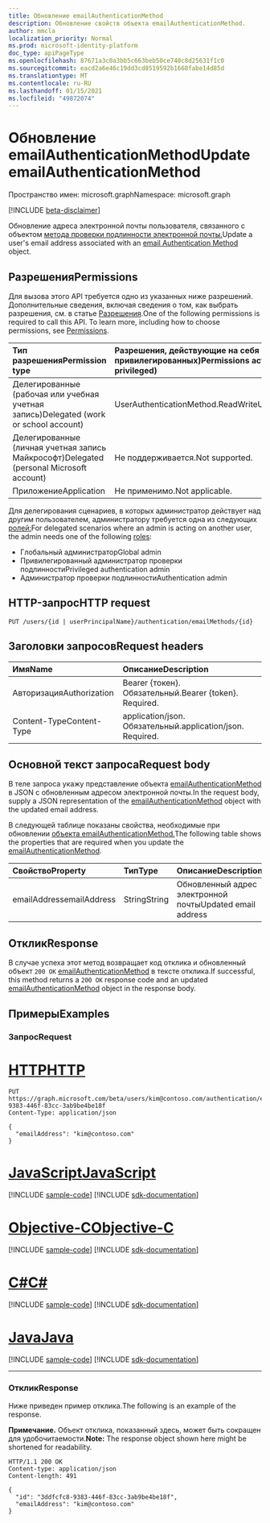 ```yaml
---
title: Обновление emailAuthenticationMethod
description: Обновление свойств объекта emailAuthenticationMethod.
author: mmcla
localization_priority: Normal
ms.prod: microsoft-identity-platform
doc_type: apiPageType
ms.openlocfilehash: 87671a3c0a3bb5c663beb50ce740c8d25631f1c0
ms.sourcegitcommit: eacd2a6e46c19dd3cd8519592b1668fabe14d85d
ms.translationtype: MT
ms.contentlocale: ru-RU
ms.lasthandoff: 01/15/2021
ms.locfileid: "49872074"
---
```

# <a name="update-emailauthenticationmethod"></a><span data-ttu-id="0f5df-103">Обновление emailAuthenticationMethod</span><span class="sxs-lookup"><span data-stu-id="0f5df-103">Update emailAuthenticationMethod</span></span>
<span data-ttu-id="0f5df-104">Пространство имен: microsoft.graph</span><span class="sxs-lookup"><span data-stu-id="0f5df-104">Namespace: microsoft.graph</span></span>

[!INCLUDE [beta-disclaimer](../../includes/beta-disclaimer.md)]

<span data-ttu-id="0f5df-105">Обновление адреса электронной почты пользователя, связанного с объектом [метода проверки подлинности электронной почты.](../resources/emailauthenticationmethod.md)</span><span class="sxs-lookup"><span data-stu-id="0f5df-105">Update a user's email address associated with an [email Authentication Method](../resources/emailauthenticationmethod.md) object.</span></span>

## <a name="permissions"></a><span data-ttu-id="0f5df-106">Разрешения</span><span class="sxs-lookup"><span data-stu-id="0f5df-106">Permissions</span></span>
<span data-ttu-id="0f5df-p101">Для вызова этого API требуется одно из указанных ниже разрешений. Дополнительные сведения, включая сведения о том, как выбрать разрешения, см. в статье [Разрешения](/graph/permissions-reference).</span><span class="sxs-lookup"><span data-stu-id="0f5df-p101">One of the following permissions is required to call this API. To learn more, including how to choose permissions, see [Permissions](/graph/permissions-reference).</span></span>

|<span data-ttu-id="0f5df-109">Тип разрешения</span><span class="sxs-lookup"><span data-stu-id="0f5df-109">Permission type</span></span>|<span data-ttu-id="0f5df-110">Разрешения, действующие на себя (от наименее привилегированных)</span><span class="sxs-lookup"><span data-stu-id="0f5df-110">Permissions acting on self (from least to most privileged)</span></span>|<span data-ttu-id="0f5df-111">Разрешения, действующие над другими (от наименее привилегированных)</span><span class="sxs-lookup"><span data-stu-id="0f5df-111">Permissions acting on others (from least to most privileged)</span></span>|
|:---|:---|:--|
| <span data-ttu-id="0f5df-112">Делегированные (рабочая или учебная учетная запись)</span><span class="sxs-lookup"><span data-stu-id="0f5df-112">Delegated (work or school account)</span></span>     | <span data-ttu-id="0f5df-113">UserAuthenticationMethod.ReadWrite</span><span class="sxs-lookup"><span data-stu-id="0f5df-113">UserAuthenticationMethod.ReadWrite</span></span> | <span data-ttu-id="0f5df-114">UserAuthenticationMethod.ReadWrite.All</span><span class="sxs-lookup"><span data-stu-id="0f5df-114">UserAuthenticationMethod.ReadWrite.All</span></span> |
| <span data-ttu-id="0f5df-115">Делегированные (личная учетная запись Майкрософт)</span><span class="sxs-lookup"><span data-stu-id="0f5df-115">Delegated (personal Microsoft account)</span></span> | <span data-ttu-id="0f5df-116">Не поддерживается.</span><span class="sxs-lookup"><span data-stu-id="0f5df-116">Not supported.</span></span> | <span data-ttu-id="0f5df-117">Не поддерживается.</span><span class="sxs-lookup"><span data-stu-id="0f5df-117">Not supported.</span></span> |
| <span data-ttu-id="0f5df-118">Приложение</span><span class="sxs-lookup"><span data-stu-id="0f5df-118">Application</span></span>                            | <span data-ttu-id="0f5df-119">Не применимо.</span><span class="sxs-lookup"><span data-stu-id="0f5df-119">Not applicable.</span></span> | <span data-ttu-id="0f5df-120">UserAuthenticationMethod.ReadWrite.All</span><span class="sxs-lookup"><span data-stu-id="0f5df-120">UserAuthenticationMethod.ReadWrite.All</span></span> |

<span data-ttu-id="0f5df-121">Для делегирования сценариев, в которых администратор действует над другим пользователем, администратору требуется одна из следующих [ролей:](/azure/active-directory/users-groups-roles/directory-assign-admin-roles#available-roles)</span><span class="sxs-lookup"><span data-stu-id="0f5df-121">For delegated scenarios where an admin is acting on another user, the admin needs one of the following [roles](/azure/active-directory/users-groups-roles/directory-assign-admin-roles#available-roles):</span></span>

* <span data-ttu-id="0f5df-122">Глобальный администратор</span><span class="sxs-lookup"><span data-stu-id="0f5df-122">Global admin</span></span>
* <span data-ttu-id="0f5df-123">Привилегированный администратор проверки подлинности</span><span class="sxs-lookup"><span data-stu-id="0f5df-123">Privileged authentication admin</span></span>
* <span data-ttu-id="0f5df-124">Администратор проверки подлинности</span><span class="sxs-lookup"><span data-stu-id="0f5df-124">Authentication admin</span></span>

## <a name="http-request"></a><span data-ttu-id="0f5df-125">HTTP-запрос</span><span class="sxs-lookup"><span data-stu-id="0f5df-125">HTTP request</span></span>

<!-- {
  "blockType": "ignored"
}
-->
``` http
PUT /users/{id | userPrincipalName}/authentication/emailMethods/{id}
```

## <a name="request-headers"></a><span data-ttu-id="0f5df-126">Заголовки запросов</span><span class="sxs-lookup"><span data-stu-id="0f5df-126">Request headers</span></span>
|<span data-ttu-id="0f5df-127">Имя</span><span class="sxs-lookup"><span data-stu-id="0f5df-127">Name</span></span>|<span data-ttu-id="0f5df-128">Описание</span><span class="sxs-lookup"><span data-stu-id="0f5df-128">Description</span></span>|
|:---|:---|
|<span data-ttu-id="0f5df-129">Авторизация</span><span class="sxs-lookup"><span data-stu-id="0f5df-129">Authorization</span></span>|<span data-ttu-id="0f5df-p102">Bearer {токен}. Обязательный.</span><span class="sxs-lookup"><span data-stu-id="0f5df-p102">Bearer {token}. Required.</span></span>|
|<span data-ttu-id="0f5df-132">Content-Type</span><span class="sxs-lookup"><span data-stu-id="0f5df-132">Content-Type</span></span>|<span data-ttu-id="0f5df-p103">application/json. Обязательный.</span><span class="sxs-lookup"><span data-stu-id="0f5df-p103">application/json. Required.</span></span>|

## <a name="request-body"></a><span data-ttu-id="0f5df-135">Основной текст запроса</span><span class="sxs-lookup"><span data-stu-id="0f5df-135">Request body</span></span>
<span data-ttu-id="0f5df-136">В теле запроса укажу представление объекта [emailAuthenticationMethod](../resources/emailauthenticationmethod.md) в JSON с обновленным адресом электронной почты.</span><span class="sxs-lookup"><span data-stu-id="0f5df-136">In the request body, supply a JSON representation of the [emailAuthenticationMethod](../resources/emailauthenticationmethod.md) object with the updated email address.</span></span>

<span data-ttu-id="0f5df-137">В следующей таблице показаны свойства, необходимые при обновлении [объекта emailAuthenticationMethod.](../resources/emailauthenticationmethod.md)</span><span class="sxs-lookup"><span data-stu-id="0f5df-137">The following table shows the properties that are required when you update the [emailAuthenticationMethod](../resources/emailauthenticationmethod.md).</span></span>

|<span data-ttu-id="0f5df-138">Свойство</span><span class="sxs-lookup"><span data-stu-id="0f5df-138">Property</span></span>|<span data-ttu-id="0f5df-139">Тип</span><span class="sxs-lookup"><span data-stu-id="0f5df-139">Type</span></span>|<span data-ttu-id="0f5df-140">Описание</span><span class="sxs-lookup"><span data-stu-id="0f5df-140">Description</span></span>|
|:---|:---|:---|
|<span data-ttu-id="0f5df-141">emailAddress</span><span class="sxs-lookup"><span data-stu-id="0f5df-141">emailAddress</span></span>|<span data-ttu-id="0f5df-142">String</span><span class="sxs-lookup"><span data-stu-id="0f5df-142">String</span></span>|<span data-ttu-id="0f5df-143">Обновленный адрес электронной почты</span><span class="sxs-lookup"><span data-stu-id="0f5df-143">Updated email address</span></span>|



## <a name="response"></a><span data-ttu-id="0f5df-144">Отклик</span><span class="sxs-lookup"><span data-stu-id="0f5df-144">Response</span></span>

<span data-ttu-id="0f5df-145">В случае успеха этот метод возвращает код отклика и обновленный объект `200 OK` [emailAuthenticationMethod](../resources/emailauthenticationmethod.md) в тексте отклика.</span><span class="sxs-lookup"><span data-stu-id="0f5df-145">If successful, this method returns a `200 OK` response code and an updated [emailAuthenticationMethod](../resources/emailauthenticationmethod.md) object in the response body.</span></span>

## <a name="examples"></a><span data-ttu-id="0f5df-146">Примеры</span><span class="sxs-lookup"><span data-stu-id="0f5df-146">Examples</span></span>

### <a name="request"></a><span data-ttu-id="0f5df-147">Запрос</span><span class="sxs-lookup"><span data-stu-id="0f5df-147">Request</span></span>

# <a name="http"></a>[<span data-ttu-id="0f5df-148">HTTP</span><span class="sxs-lookup"><span data-stu-id="0f5df-148">HTTP</span></span>](#tab/http)
<!-- {
  "blockType": "request",
  "name": "update_emailauthenticationmethod"
}
-->
``` http
PUT https://graph.microsoft.com/beta/users/kim@contoso.com/authentication/emailMethods/3ddfcfc8-9383-446f-83cc-3ab9be4be18f
Content-Type: application/json

{
  "emailAddress": "kim@contoso.com"
}
```
# <a name="javascript"></a>[<span data-ttu-id="0f5df-149">JavaScript</span><span class="sxs-lookup"><span data-stu-id="0f5df-149">JavaScript</span></span>](#tab/javascript)
[!INCLUDE [sample-code](../includes/snippets/javascript/update-emailauthenticationmethod-javascript-snippets.md)]
[!INCLUDE [sdk-documentation](../includes/snippets/snippets-sdk-documentation-link.md)]

# <a name="objective-c"></a>[<span data-ttu-id="0f5df-150">Objective-C</span><span class="sxs-lookup"><span data-stu-id="0f5df-150">Objective-C</span></span>](#tab/objc)
[!INCLUDE [sample-code](../includes/snippets/objc/update-emailauthenticationmethod-objc-snippets.md)]
[!INCLUDE [sdk-documentation](../includes/snippets/snippets-sdk-documentation-link.md)]

# <a name="c"></a>[<span data-ttu-id="0f5df-151">C#</span><span class="sxs-lookup"><span data-stu-id="0f5df-151">C#</span></span>](#tab/csharp)
[!INCLUDE [sample-code](../includes/snippets/csharp/update-emailauthenticationmethod-csharp-snippets.md)]
[!INCLUDE [sdk-documentation](../includes/snippets/snippets-sdk-documentation-link.md)]

# <a name="java"></a>[<span data-ttu-id="0f5df-152">Java</span><span class="sxs-lookup"><span data-stu-id="0f5df-152">Java</span></span>](#tab/java)
[!INCLUDE [sample-code](../includes/snippets/java/update-emailauthenticationmethod-java-snippets.md)]
[!INCLUDE [sdk-documentation](../includes/snippets/snippets-sdk-documentation-link.md)]

---



### <a name="response"></a><span data-ttu-id="0f5df-153">Отклик</span><span class="sxs-lookup"><span data-stu-id="0f5df-153">Response</span></span>

<span data-ttu-id="0f5df-154">Ниже приведен пример отклика.</span><span class="sxs-lookup"><span data-stu-id="0f5df-154">The following is an example of the response.</span></span>

<span data-ttu-id="0f5df-155">**Примечание.** Объект отклика, показанный здесь, может быть сокращен для удобочитаемости.</span><span class="sxs-lookup"><span data-stu-id="0f5df-155">**Note:** The response object shown here might be shortened for readability.</span></span>

<!-- {
  "blockType": "response",
  "truncated": true,
  "@odata.type": "microsoft.graph.emailAuthenticationMethod"
} -->

``` http
HTTP/1.1 200 OK
Content-type: application/json
Content-length: 491

{
  "id": "3ddfcfc8-9383-446f-83cc-3ab9be4be18f",
  "emailAddress": "kim@contoso.com"
}
```

